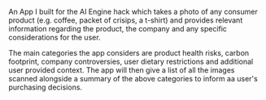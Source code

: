 An App I built for the AI Engine hack which takes a photo of any consumer product (e.g. coffee, packet of crisips, a t-shirt) and provides relevant information regarding the product, the company and any specific considerations for the user. 

The main categories the app considers are product health risks, carbon footprint, company controversies, user dietary restrictions and additional user provided context. The app will then give a list of all the images scanned alongside a summary of the above categories to inform aa user's purchasing decisions.
